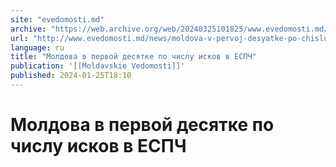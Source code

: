 ```yaml
---
site: "evedomosti.md"
archive: "https://web.archive.org/web/20240325101825/www.evedomosti.md/news/moldova-v-pervoj-desyatke-po-chislu-iskov-v-espch"
url: "http://www.evedomosti.md/news/moldova-v-pervoj-desyatke-po-chislu-iskov-v-espch"
language: ru
title: "Молдова в первой десятке по числу исков в ЕСПЧ"
publication: '[[Moldavskie Vedomosti]]'
published: 2024-01-25T18:10
---
```


# Молдова в первой десятке по числу исков в ЕСПЧ

